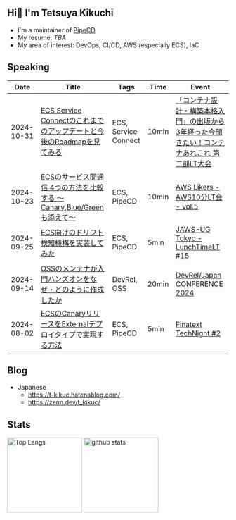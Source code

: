 ## Hi👋 I'm Tetsuya Kikuchi

- I'm a maintainer of [PipeCD](https://github.com/pipe-cd/pipecd)
- My resume: _TBA_
- My area of interest: DevOps, CI/CD, AWS (especially ECS), IaC

## Speaking

| Date       | Title                                                                                                                                                     | Tags        | Time  | Event                                                                             |
| ---------- | --------------------------------------------------------------------------------------------------------------------------------------------------------- | ----------- | ----- | --------------------------------------------------------------------------------- |
| 2024-10-31 | [ECS Service Connectのこれまでのアップデートと今後のRoadmapを見てみる](https://speakerdeck.com/tkikuc/2024-10-31-ecs-serviceconnect-updates)                                   | ECS, Service Connect | 10min | [「コンテナ設計・構築本格入門」の出版から3年経った今聞きたい！コンテナあれこれ 第二部LT大会](https://btc.connpass.com/event/332874/) |
| 2024-10-23 | [ECSのサービス間通信 4つの方法を比較する 〜Canary,Blue/Greenも添えて〜](https://speakerdeck.com/tkikuc/greenmotian-ete)                                   | ECS, PipeCD | 10min | [AWS Likers - AWS10分LT会 - vol.5](https://aws-likers.connpass.com/event/330782/) |
| 2024-09-25 | [ECS向けのドリフト検知機構を実装してみた](https://speakerdeck.com/tkikuc/ecsxiang-kenodorihutojian-zhi-ji-gou-woshi-zhuang-sitemita)                      | ECS, PipeCD | 5min  | [JAWS-UG Tokyo - LunchTimeLT #15](https://jawsug.connpass.com/event/328719/)      |
| 2024-09-14 | [OSSのメンテナが入門ハンズオンをなぜ・どのように作成したか](https://speakerdeck.com/tkikuc/ossnomentenaga-ru-men-hanzuonwo-nazedonoyounizuo-cheng-sitaka) | DevRel, OSS | 20min | [DevRel/Japan CONFERENCE 2024](https://devrel.tokyo/japan-2024/)                  |
| 2024-08-02 | [ECSのCanaryリリースをExternalデプロイタイプで実現する方法](https://speakerdeck.com/tkikuc/ecsnocanaryririsuwoexternaldepuroitaipudeshi-xian-surufang-fa) | ECS, PipeCD | 5min  | [Finatext TechNight #2](https://finatext.connpass.com/event/325175/)              |

## Blog

- Japanese
  - <https://t-kikuc.hatenablog.com/>
  - <https://zenn.dev/t_kikuc/>

## Stats
<div align="left">
  <img alt="Top Langs" height="170px" src="https://github-readme-stats.vercel.app/api?username=t-kikuc&theme=vue-dark&layout=compact" />
  <img alt="github stats" height="170px" src="https://github-readme-stats.vercel.app/api/top-langs/?username=t-kikuc&theme=vue-dark&layout=compact" />
</div>
